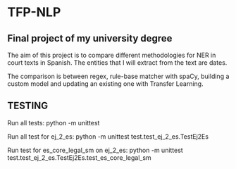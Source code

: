 # TFP-NLP
## Final project of my university degree

The aim of this project is to compare different methodologies for NER in court texts in Spanish.
The entities that I will extract from the text are dates.

The comparison is between regex, rule-base matcher with spaCy, building a custom model and updating an existing one with Transfer Learning.

## TESTING
Run all tests:
python -m unittest

Run all test for ej_2_es:
python -m unittest test.test_ej_2_es.TestEj2Es

Run test for es_core_legal_sm on ej_2_es:
python -m unittest test.test_ej_2_es.TestEj2Es.test_es_core_legal_sm